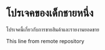 # โปรเจคของเด็กชายหนึ่ง
โปรเจคนี้เกี่ยวกับการขายสินค้าและรายงานยอดขาย

This line from remote repository

